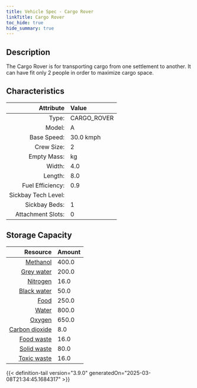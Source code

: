 ```yaml
---
title: Vehicle Spec - Cargo Rover
linkTitle: Cargo Rover
toc_hide: true
hide_summary: true
---
```

<!-- This is generated by the MarsSim HelpGenertor, do not edit. -->

## Description
The Cargo Rover is for transporting cargo from one settlement to another.&#10;&#9;&#9;&#9;It can have fit only 2 people in order to maximize cargo space.

## Characteristics

| Attribute      | Value |
|--------:|:------|
|Type:|CARGO_ROVER|
|Model:|A|
|Base Speed:|30.0 kmph|
|Crew Size:|2|
|Empty Mass:| kg|
|Width:|4.0|
|Length:|8.0|
|Fuel Efficiency:|0.9|
|Sickbay Tech Level:||
|Sickbay Beds:|1|
|Attachment Slots:|0|


## Storage Capacity

| Resource      | Amount |
|--------:|:------|
|[Methanol](/docs/definitions/resource/methanol)|400.0|
|[Grey water](/docs/definitions/resource/grey-water)|200.0|
|[Nitrogen](/docs/definitions/resource/nitrogen)|16.0|
|[Black water](/docs/definitions/resource/black-water)|50.0|
|[Food](/docs/definitions/resource/food)|250.0|
|[Water](/docs/definitions/resource/water)|800.0|
|[Oxygen](/docs/definitions/resource/oxygen)|650.0|
|[Carbon dioxide](/docs/definitions/resource/carbon-dioxide)|8.0|
|[Food waste](/docs/definitions/resource/food-waste)|16.0|
|[Solid waste](/docs/definitions/resource/solid-waste)|80.0|
|[Toxic waste](/docs/definitions/resource/toxic-waste)|16.0|


{{< definition-tail version="3.9.0" generatedOn="2025-03-08T21:34:45.1684317" >}}

